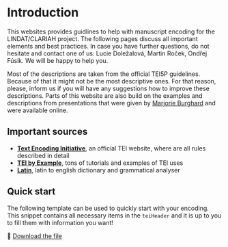 # Introduction

This websites provides guidlines to help with manuscript encoding for the LINDAT/CLARIAH project. The following pages discuss all important elements and best practices. In case you have further questions, do not hesitate and contact one of us: Lucie Doležalová, Martin Roček, Ondřej Fúsik. We will be happy to help you.

Most of the descriptions are taken from the official TEI5P guidelines. Because of that it might not be the most descriptive ones. For that reason, please, inform us if you will have any suggestions how to improve these descriptions. Parts of this website are also build on the examples and descriptions from presentations that were given by [Marjorie Burghard](https://www.digitalmanuscripts.eu/people/co-ordinators/marjorie-burghart/) and were available online.

## Important sources
+ [**Text Encoding Initiative**](https://www.tei-c.org/release/doc/tei-p5-doc/en/html/index.html), an official TEI website, where are all rules described in detail
+ [**TEI by Example**](http://teibyexample.org/TBE.htm), tons of tutorials and examples of TEI uses
+ [**Latin**](https://latin.rocek.dev), latin to english dictionary and grammatical analyser

## Quick start

The following template can be used to quickly start with your encoding. This snippet contains all necessary items in the `teiHeader` and it is up to you to fill them with information you want!

:floppy_disk: <a href="../files/quick_start.xml" download>Download the file</a>
